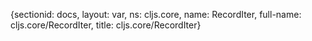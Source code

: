 {sectionid: docs, layout: var, ns: cljs.core, name: RecordIter, full-name: cljs.core/RecordIter,
  title: cljs.core/RecordIter}
